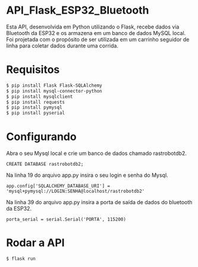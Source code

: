 # API_Flask_ESP32_Bluetooth

Esta API, desenvolvida em Python utilizando o Flask, recebe dados via Bluetooth da ESP32 e os armazena em um banco de dados MySQL local. Foi projetada com o propósito de ser utilizada em um carrinho seguidor de linha para coletar dados durante uma corrida.

# Requisitos

```bash
$ pip install Flask Flask-SQLAlchemy 
$ pip install mysql-connector-python
$ pip install mysqlclient
$ pip install requests
$ pip install pymysql
$ pip install pyserial

```

# Configurando
Abra o seu Mysql local e crie um banco de dados chamado rastrobotdb2.
```
CREATE DATABASE rastrobotdb2;
```

Na linha 19 do arquivo app.py insira o seu login e senha do Mysql.

```
app.config['SQLALCHEMY_DATABASE_URI'] = 'mysql+pymysql://LOGIN:SENHA@localhost/rastrobotdb2'
```

Na linha 39 do arquivo app.py insira a porta de saída de dados do bluetooth da ESP32.

```
porta_serial = serial.Serial('PORTA', 115200)
```

# Rodar a API
```bash
$ flask run
```
